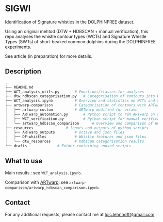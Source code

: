 # SIGWI
Identification of Signature whistles in the DOLPHINFREE dataset.

Using an original mehtod (DTW + HDBSCAN + manual verification), this repo analyses the whistle contour types (WCTs) and Signature Whistle Types (SWTs) of short-beaked common dolphins during the DOLPHINFREE experiments.

See article (in preparation) for more details.



## Description
```bash
.
├── README.md
├── WCT_analysis_utils.py		# Functions/classes for analyses
├── dtw_hdbscan_categorisation.py	# Categorisation of contours into WCTs
├── WCT_analysis.ipynb			# Overview and statistics on WCTs and SWTs
├── artwarp-comparison			# Categorisation of contours with ARTwarp
│	├── artwarp-custom			# ARTwarp modified for octave
│	├── ARTwarp_automation.py		# Python script to run ARTwarp on all contours
│	├── WCT_verification.py			# Python script for manual verification
│	└── artwarp_hdbscan_comparison		# Overview and comparison of WCTs obtained from 2 methods
├── resources				# Inputs and outputs of python scripts
│	├── ARTwarp_outputs			# octave and json files
│	├── DF-whistles				# Whistle features and json files
│	└── dtw_resources			# hdbscan categorisation results
└── drafts				# Folder containing unused scripts
```

## What to use
Main results : see `WCT_analysis.ipynb`.

Comparison with [ARTwarp](https://github.com/dolphin-acoustics-vip/artwarp/releases): see `artwarp-comparison/artwarp_hdbscan_comparison.ipynb`.

## Contact
For any additional requests, please contact me at [loic.lehnhoff@gmail.com](mailto:loic.lehnhoff@gmail.com)
